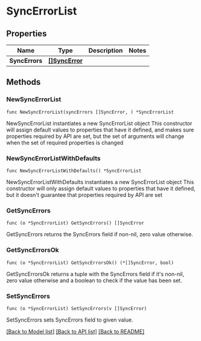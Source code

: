 # SyncErrorList

## Properties

Name | Type | Description | Notes
------------ | ------------- | ------------- | -------------
**SyncErrors** | [**[]SyncError**](SyncError.md) |  | 

## Methods

### NewSyncErrorList

`func NewSyncErrorList(syncErrors []SyncError, ) *SyncErrorList`

NewSyncErrorList instantiates a new SyncErrorList object
This constructor will assign default values to properties that have it defined,
and makes sure properties required by API are set, but the set of arguments
will change when the set of required properties is changed

### NewSyncErrorListWithDefaults

`func NewSyncErrorListWithDefaults() *SyncErrorList`

NewSyncErrorListWithDefaults instantiates a new SyncErrorList object
This constructor will only assign default values to properties that have it defined,
but it doesn't guarantee that properties required by API are set

### GetSyncErrors

`func (o *SyncErrorList) GetSyncErrors() []SyncError`

GetSyncErrors returns the SyncErrors field if non-nil, zero value otherwise.

### GetSyncErrorsOk

`func (o *SyncErrorList) GetSyncErrorsOk() (*[]SyncError, bool)`

GetSyncErrorsOk returns a tuple with the SyncErrors field if it's non-nil, zero value otherwise
and a boolean to check if the value has been set.

### SetSyncErrors

`func (o *SyncErrorList) SetSyncErrors(v []SyncError)`

SetSyncErrors sets SyncErrors field to given value.



[[Back to Model list]](../README.md#documentation-for-models) [[Back to API list]](../README.md#documentation-for-api-endpoints) [[Back to README]](../README.md)


